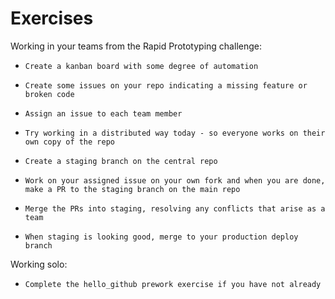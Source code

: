 Exercises
=========
Working in your teams from the Rapid Prototyping challenge:

-     Create a kanban board with some degree of automation
-     Create some issues on your repo indicating a missing feature or broken code
-     Assign an issue to each team member
-     Try working in a distributed way today - so everyone works on their own copy of the repo
-     Create a staging branch on the central repo
-     Work on your assigned issue on your own fork and when you are done, make a PR to the staging branch on the main repo
-     Merge the PRs into staging, resolving any conflicts that arise as a team
-     When staging is looking good, merge to your production deploy branch

Working solo:

-     Complete the hello_github prework exercise if you have not already

